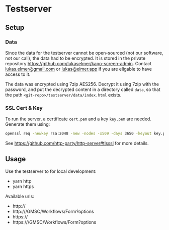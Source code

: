 # Testserver

## Setup

### Data

Since the data for the testserver cannot be open-sourced (not our software, not our call), the data had
to be encrypted. It is stored in the private repository https://github.com/lukaselmer/kapo-screen-admin.
Contact lukas.elmer@gmail.com or lukas@elmer.app if you are eligable to have access to it.

The data was encrypted using 7zip AES256. Decrypt it using 7zip with the password, and put the decrypted
content in a directory called `data`, so that the path `<git-repo>/testserver/data/index.html` exists.

### SSL Cert & Key

To run the server, a certificate `cert.pem` and a key `key.pem` are needed. Generate them using:

```sh
openssl req -newkey rsa:2048 -new -nodes -x509 -days 3650 -keyout key.pem -out cert.pem
```

See https://github.com/http-party/http-server#tlsssl for more details.

## Usage

Use the testserver to for local development:

- yarn http
- yarn https

Available urls:

- http://<IP>
- http://<IP>/GMSC/Workflows/Form?options
- https://<IP>
- https://<IP>/GMSC/Workflows/Form?options
